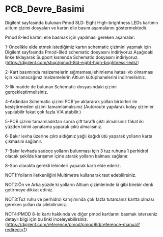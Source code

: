 # PCB_Devre_Basimi
 Digilent sayfasında bulunan Pmod 8LD: Eight High-brightness LEDs kartının alitum çizimi dosyaları ve kartın elle basım aşamalarını göstermektedir. 

Pmod 8-led kartını elle basmak için yapılması gereken aşamalar:

1-Öncelikle elde etmek istediğimiz kartın schematic çizimini yapmak için Digilent sayfasında Pmod-8led schematic dosyasını indiriyoruz.Aşağıdaki linke tıklayarak
Support kısmında Schematic dosyasını indiriyoruz.(https://digilent.com/shop/pmod-8ld-eight-high-brightness-leds/)

2-Kart basımında malzemelerin sığmaması,lehimleme hatası vb olmaması için kullanacağınız malzemelerin Altium kütüphanelerini indirmelisiniz.

3-İlk madde de bulunan Schematic dosyasındaki çizimi gerçekleştirmelisiniz.

4-Ardından Schematic çizimi PCB'ye aktararak yolları birbirleri ile kesiştirmeden çizimi tamamlamalısınız.(Autoroute yapılarak kolay çizimler yapılabilir
fakat çok fazla VİA atabilir.)

5-PCB çizimi tamamladıktan sonra çift taraflı çıktı almalısınız fakat iki yüzden birini aynalama yaparak çıktı almalısınız.

6-Bakır levha üzerine çıktı aldığınız yağlı kağıdı ütü yaparak yolların karta çıkmasını sağlanır.

7-Bakır levhada sadece yolların bulunması için 3 tuz ruhuna 1 perhidrol olacak şekilde karışımın içine atarak yolların kalması sağlanır.

8-Son olarakta gerekli lehimleri yaparak kartı elde ederiz.

NOT1:Yolların iletkenliğini Multimetre kullanarak test edebilirsiniz.

NOT2:Ön ve Arka yüzde ki yolların Altium çizimlerinde ki gibi birebir denk getirmeye dikkat ediniz.

NOT3:Tuz ruhu ve perhidrol karışımında çok fazla tutarsanız kartta olması gereken yolları da silebilirsiniz.

NOT4:PMOD 8-ld kartı hakkında ve diğer pmod kartlarını basmak isterseniz detaylı bilgi için bu linki inceleyebilirsiniz.(https://digilent.com/reference/pmod/pmod8ld/reference-manual?redirect=1)
